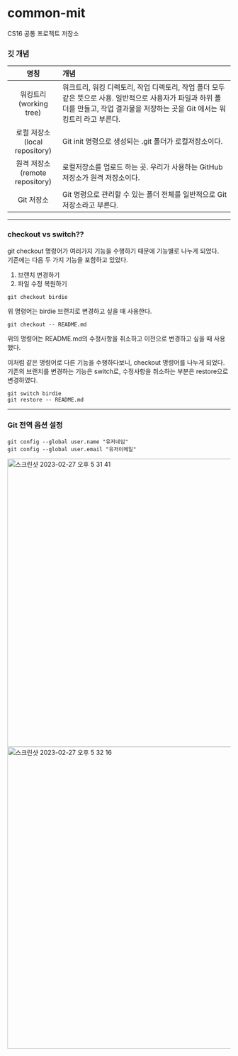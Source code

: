 # common-mit

CS16 공통 프로젝트 저장소

### 깃 개념


|               명칭               | 개념                                                                                                          |
|:------------------------------:|:------------------------------------------------------------------------------------------------------------|
|    워킹트리 <br>(working tree)     | 워크트리, 워킹 디렉토리, 작업 디렉토리, 작업 폴더 모두 같은 뜻으로 사용. 일반적으로 사용자가 파일과 하위 폴더를 만들고, 작업 결과물을 저장하는 곳을 Git 에서는 워킹트리 라고 부른다. |
| 로컬 저장소 <br> (local repository) | Git init 명령으로 생성되는 .git 폴더가 로컬저장소이다.                                                                        |
| 원격 저장소 <br>(remote repository) | 로컬저장소를 업로드 하는 곳. 우리가 사용하는 GitHub 저장소가 원격 저장소이다.                                                             |
|Git 저장소| Git 명령으로 관리할 수 있는 폴더 전체를 일반적으로 Git 저장소라고 부른다.                                                               |   
    
---  

### checkout vs switch??  
git checkout 명령어가 여러가지 기능을 수행하기 때문에 기능별로 나누게 되었다.  
기존에는 다음 두 가지 기능을 포함하고 있었다.  
1. 브랜치 변경하기  
2. 파일 수정 복원하기  
  
```gitexclude
git checkout birdie
```  
위 명령어는 birdie 브랜치로 변경하고 싶을 때 사용한다.  

```gitexclude
git checkout -- README.md   
```
위의 명령어는 README.md의 수정사항을 취소하고 이전으로 변경하고 싶을 때 사용했다.  

이처럼 같은 명령어로 다른 기능을 수행하다보니, checkout 명령어를 나누게 되었다.  
기존의 브랜치를 변경하는 기능은 switch로, 수정사항을 취소하는 부분은 restore으로 변경하였다.  
  
```gitexclude
git switch birdie 
git restore -- README.md
```  
  
---  
  
### Git 전역 옵션 설정  
```gitexclude
git config --global user.name "유저네임"
git config --global user.email "유저이메일"
```  
<img width="651" alt="스크린샷 2023-02-27 오후 5 31 41" src="https://user-images.githubusercontent.com/115435784/221513110-7770bc35-c2b6-4002-a46e-56dced6d7856.png">
<br>
<img width="682" alt="스크린샷 2023-02-27 오후 5 32 16" src="https://user-images.githubusercontent.com/115435784/221513145-3cbd1a83-c2a1-4d31-a485-ba9bfe73c771.png">
  
